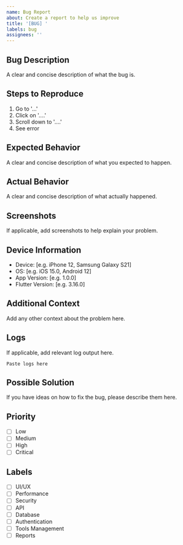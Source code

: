 ```yaml
---
name: Bug Report
about: Create a report to help us improve
title: '[BUG] '
labels: bug
assignees: ''
---
```


## Bug Description
A clear and concise description of what the bug is.

## Steps to Reproduce
1. Go to '...'
2. Click on '....'
3. Scroll down to '....'
4. See error

## Expected Behavior
A clear and concise description of what you expected to happen.

## Actual Behavior
A clear and concise description of what actually happened.

## Screenshots
If applicable, add screenshots to help explain your problem.

## Device Information
- Device: [e.g. iPhone 12, Samsung Galaxy S21]
- OS: [e.g. iOS 15.0, Android 12]
- App Version: [e.g. 1.0.0]
- Flutter Version: [e.g. 3.16.0]

## Additional Context
Add any other context about the problem here.

## Logs
If applicable, add relevant log output here.

```
Paste logs here
```

## Possible Solution
If you have ideas on how to fix the bug, please describe them here.

## Priority
- [ ] Low
- [ ] Medium
- [ ] High
- [ ] Critical

## Labels
- [ ] UI/UX
- [ ] Performance
- [ ] Security
- [ ] API
- [ ] Database
- [ ] Authentication
- [ ] Tools Management
- [ ] Reports
